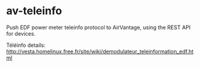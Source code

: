 av-teleinfo
===========

Push EDF power meter teleinfo protocol to AirVantage, using the REST API for devices.

Téléinfo details: http://vesta.homelinux.free.fr/site/wiki/demodulateur_teleinformation_edf.html
